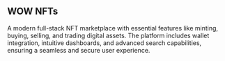 ## WOW NFTs

A modern full-stack NFT marketplace with essential features like minting, buying, selling, and trading digital assets. The platform includes wallet integration, intuitive dashboards, and advanced search capabilities, ensuring a seamless and secure user experience.
